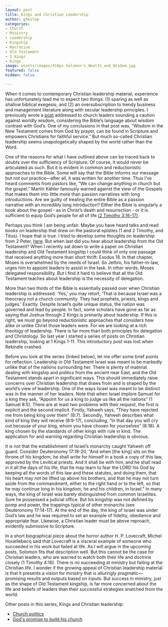 ```yaml
---
layout: post
title: Kings and Christian Leadership
author: gheslop
categories:
- Church
- Ministry
- Leadership
- Kingship
- Narrative
- Old Testament
- 1 Kings
- Kings
image: assets/images/410px-Solomon's_Wealth_and_Wisdom.jpg
featured: false
hidden: false

---
```

When it comes to contemporary Christian leadership material, experience has unfortunately lead me to expect two things: (1) sparing as well as shallow biblical exegesis; and (2) an oversubscription to trendy business and management literature along with secular leadership principles. I previously wrote a [post](https://rekindle.co.za/content/pastor-sit-lightly-on-the-wisdom-of-the-world/ "Pastor, sit lightly on the wisdom of the world") addressed to church leaders sounding a caution against worldly wisdom, considering the Bible’s language about wisdom contrast with God’s. One of my conclusions in that post was, “Wisdom in the New Testament comes from God by prayer, can be found in Scripture and empowers Christians for faithful service.” But much so-called Christian leadership seems unapologetically shaped by the world rather than the Word.

One of the reasons for what I have outlined above can be traced back to doubts over the sufficiency of Scripture. Of course, it would never be articulated as such. But it is evident in common and reductionistic approaches to the Bible. Some will say that the Bible informs our message but not our practice—after all, it was written for another time. Thus I’ve heard comments from pastors like, “We can change anything in church but the gospel.” Martin Kähler famously warned against the view of the Gospels that makes them into little more than passion narratives with long introductions. Are we guilty of treating the entire Bible as a passion narrative with an incredibly long introduction? Either the Bible is singularly a book about the gospel - as in Christ’s death and resurrection - or it is sufficient to equip God’s people for all of life [(2 Timothy 3:16-17)](https://rekindle.co.za/content/four-god-given-uses-for-the-bible/ "4 God given uses for Scripture").

Perhaps you think I am being unfair. Maybe you have heard talks and read books on leadership that drew on the pastoral epistles (1 and 2 Timothy, and Titus). I hope that is true. I tried to develop some thoughts on leadership from 2 Peter, [here](https://rekindle.co.za/content/pastor-imitate-the-apostle-peter/ "Pastor, imitate Peter"). But when last did you hear about leadership from the Old Testament? When I recently sat down to write a paper on Christian leadership and Old Testament kingship I could think of only one passage that received anything more than short thrift: Exodus 18. In that chapter, Moses is overwhelmed by the needs of Israel. So Jethro, his father-in-law, urges him to appoint leaders to assist in the task. In other words, Moses delegated responsibility. But I find it hard to believe that all the Old Testament teaches about leadership is the necessity of delegation.

More than two thirds of the Bible is essentially passed over when Christian leadership is addressed. ‘Yes,’ you may retort, ‘That is because Israel was a theocracy not a church community. They had prophets, priests, kings and judges.’ Exactly. Despite Israel’s quite unique status, the nation was governed and lead by people. In fact, some scholars have gone as far as saying that Joshua through 2 Kings is primarily about leadership. If this is right, we must go beyond reductionistic approaches that considers how alike or unlike Christ those leaders were. For we are looking at a rich theology of leadership. There is far more than both principles for delegation and Christology. So last year I started a series of posts on Christian leadership,  looking at 1 Kings 1-11. This introductory post was lost when Rekindle crashed.

Before you look at the series (linked below), let me offer some brief points for reflection. Leadership in Old Testament Israel was meant to be markedly unlike that of the nations surrounding her. There is plenty of material dealing with kingship and politics from the ancient near East, and the Old Testament stands apart in significant ways. This should immediately raise concerns over Christian leadership that draws from and is shaped by the world’s view of leadership. One of the ways Israel was meant to be distinct was in the manner of her leaders. Note that when Israel implore Samuel for a king they ask, “Appoint for us a king to judge us like all the nations” (1 Samuel 8:5). There are at least two problems with their request, the first is explicit and the second implicit. Firstly, Yahweh says, “They have rejected me from being king over them” (8:7). Secondly, Yahweh describes what kind of king they will receive (8:9-17), concluding, “In that day you will cry out because of your king, whom you have chosen for yourselves” (8:18). A king chosen by the standards of other kings with rule in kind. The application for and warning regarding Christian leadership is obvious.

It is not that the establishment of Israel’s monarchy caught Yahweh off guard. Consider Deuteronomy 17:18-20, “And when \[the king\] sits on the throne of his kingdom, he shall write for himself in a book a copy of this law, approved by the Levitical priests. And it shall be with him, and he shall read in it all the days of his life, that he may learn to fear the LORD his God by keeping all the words of this law and these statutes, and doing them, that his heart may not be lifted up above his brothers, and that he may not turn aside from the commandment, either to the right hand or to the left, so that he may continue long in his kingdom, he and his children, in Israel.” In many ways, the king of Israel was barely distinguished from common Israelites. Sure he possessed a judicial office. But his kingship was not defined by pomp and power, the trappings typical of other monarchs (see Deuteronomy 17:14-17). At the end of the day, the king of Israel was under God’s law and he was required to set an example of fidelity, obedience and appropriate fear. Likewise, a Christian leader must be above reproach, evidently submissive to Scripture.

In a short biographical piece about the horror author H. P. Lovecraft, Michel Houellebecq said that Lovecraft is a visceral example of someone who succeeded in his work but failed at life. As I will argue in the upcoming posts, Solomon fits that description well. But this cannot be the case for Christian leaders, who are warned to watch both their life and doctrine closely (1 Timothy 4:16). There is no succeeding at ministry but failing at the Christian life. I wonder if the growing appeal of Christian leadership material is that it presents a vision for ministry that is alluringly pragmatic— promising results and outputs based on inputs. But success in ministry, just as the shape of Old Testament kingship, is far more concerned about the life and beliefs of leaders than their successful strategies snatched from the world.

Other posts in this series, Kings and Christian leadership:

* [Church politics](https://rekindle.co.za/content/2019-11-28-kings-and-christian-leadership-church-politics "Church politics")
* [God's promise to build his church](https://rekindle.co.za/content/2019-12-10-kings-and-christian-leadership-god-builds-his-church "God builds his church")